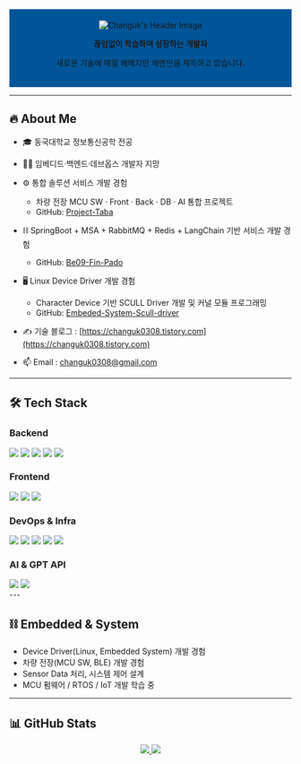 <!-- 프로필 헤더 -->
<div align="center" style="background-color: #005599; padding: 20px; text-align: center;">
  <img src="https://capsule-render.vercel.app/api?type=Venom&color=005599&height=150&section=header&text=Hello%20World!%20I'm%20Changuk&animation=fadeIn&fontColor=000000&fontSize=40" alt="Changuk's Header Image"/>
<p><b>끊임없이 학습하며 성장하는 개발자</b></p>
<p>새로운 기술에 매일 헤메지만 헤멘만큼 체득하고 있습니다.</p>
</div>

---

## 🔥 About Me
- 🎓 동국대학교 정보통신공학 전공  
- 👨‍💻 임베디드·백엔드·데브옵스 개발자 지망  

- ⚙️ 통합 솔루션 서비스 개발 경험  
  - 차량 전장 MCU SW · Front · Back · DB · AI 통합 프로젝트  
  - GitHub: [Project-Taba](https://github.com/Project-Taba)  

- ⛓️ SpringBoot + MSA + RabbitMQ + Redis + LangChain 기반 서비스 개발 경험  
  - GitHub: [Be09-Fin-Pado](https://github.com/Be09-Fin-Pado)  

- 🖥️ Linux Device Driver 개발 경험  
  - Character Device 기반 SCULL Driver 개발 및 커널 모듈 프로그래밍  
  - GitHub: [Embeded-System-Scull-driver](https://github.com/Chochanguk/Embeded-System-Scull-driver)  

- ✍️ 기술 블로그 : [https://changuk0308.tistory.com](https://changuk0308.tistory.com)  
- 📫 Email : changuk0308@gmail.com  

---

## 🛠 Tech Stack

### Backend
<div align="left">
<img src="https://img.shields.io/badge/SpringBoot-6DB33F?style=flat-square&logo=springboot&logoColor=white"/> 
<img src="https://img.shields.io/badge/JPA-007396?style=flat-square&logo=spring&logoColor=white"/> 
<img src="https://img.shields.io/badge/QueryDSL-6DB33F?style=flat-square&logo=spring&logoColor=white"/> 
<img src="https://img.shields.io/badge/Kafka-231F20?style=flat-square&logo=apache-kafka&logoColor=white"/> 
<img src="https://img.shields.io/badge/Redis-DC382D?style=flat-square&logo=redis&logoColor=white"/> 
<div/>
  
### Frontend
<div align="left">
<img src="https://img.shields.io/badge/Vue3-4FC08D?style=flat-square&logo=vue.js&logoColor=white"/>
<img src="https://img.shields.io/badge/Android-3DDC84?style=flat-square&logo=android&logoColor=white"/>
<img src="https://img.shields.io/badge/Flutter-02569B?style=flat-square&logo=flutter&logoColor=white"/>
</div>
  
### DevOps & Infra
<div align="left">
<img src="https://img.shields.io/badge/Docker-2496ED?style=flat-square&logo=docker&logoColor=white"/> 
<img src="https://img.shields.io/badge/Kubernetes-326CE5?style=flat-square&logo=kubernetes&logoColor=white"/> 
<img src="https://img.shields.io/badge/Jenkins-D24939?style=flat-square&logo=jenkins&logoColor=white"/>
<img src="https://img.shields.io/badge/AWS_EB-232F3E?style=flat-square&logo=amazonaws&logoColor=white"/>
<img src="https://img.shields.io/badge/GitHub Actions-2088FF?style=flat-square&logo=githubactions&logoColor=white"/>
</div>
  
### AI & GPT API
<div align="left">
<img src="https://img.shields.io/badge/LangChain-000000?style=flat-square&logo=openai&logoColor=white"/> 
<img src="https://img.shields.io/badge/OpenAI_API-412991?style=flat-square&logo=openai&logoColor=white"/> 
<div/>
---

## ⛓️ Embedded & System
- Device Driver(Linux, Embedded System) 개발 경험  
- 차량 전장(MCU SW, BLE) 개발 경험  
- Sensor Data 처리, 시스템 제어 설계  
- MCU 펌웨어 / RTOS / IoT 개발 학습 중  

---

## 📊 GitHub Stats
<div align="center">

<a href="https://github.com/anuraghazra/github-readme-stats">
<img src="https://github-readme-stats.vercel.app/api/top-langs/?username=Chochanguk&layout=compact&theme=dark" />
</a>

<img src="https://github-readme-stats.vercel.app/api?username=Chochanguk&show_icons=true&theme=algolia"/>

</div>
